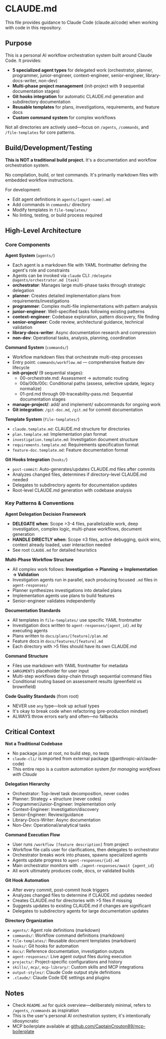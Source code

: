 # CLAUDE.md

This file provides guidance to Claude Code (claude.ai/code) when working with code in this repository.

## Purpose

This is a personal AI workflow orchestration system built around Claude Code. It provides:
- **5 specialized agent types** for delegated work (orchestrator, planner, programmer, junior-engineer, context-engineer, senior-engineer, library-docs-writer, non-dev)
- **Multi-phase project management** (init-project with 9 sequential documentation stages)
- **Git hooks integration** for automatic CLAUDE.md generation and subdirectory documentation
- **Reusable templates** for plans, investigations, requirements, and feature docs
- **Custom command system** for complex workflows

Not all directories are actively used—focus on `/agents`, `/commands`, and `/file-templates` for core patterns.

## Build/Development/Testing

**This is NOT a traditional build project.** It's a documentation and workflow orchestration system.

No compilation, build, or test commands. It's primarily markdown files with embedded workflow instructions.

For development:
- Edit agent definitions in `agents/[agent-name].md`
- Add commands in `commands/` directory
- Modify templates in `file-templates/`
- No linting, testing, or build process required

## High-Level Architecture

### Core Components

**Agent System** (`agents/`)
- Each agent is a markdown file with YAML frontmatter defining the agent's role and constraints
- Agents can be invoked via `claude` CLI: `/delegate @agents/orchestrator.md [task]`
- **orchestrator**: Manages large multi-phase tasks through strategic delegation
- **planner**: Creates detailed implementation plans from requirements/investigations
- **programmer**: Complex multi-file implementations with pattern analysis
- **junior-engineer**: Well-specified tasks following existing patterns
- **context-engineer**: Codebase exploration, pattern discovery, file finding
- **senior-engineer**: Code review, architectural guidance, technical validation
- **library-docs-writer**: Async documentation research and compression
- **non-dev**: Operational tasks, analysis, planning, coordination

**Command System** (`commands/`)
- Workflow markdown files that orchestrate multi-step processes
- Entry point: `commands/workflow.md` — comprehensive feature dev lifecycle
- **init-project/** (9 sequential stages):
  - 00-orchestrate.md: Assessment → automatic routing
  - 00a/00b/00c: Conditional paths (assess, selective update, legacy normalize)
  - 01-prd.md through 09-traceability-pass.md: Sequential documentation stages
- **manage-project/**: add/ and implement/ subcommands for ongoing work
- **Git integration**: `/git-doc.md`, `/git.md` for commit documentation

**Template System** (`file-templates/`)
- `claude.template.md`: CLAUDE.md structure for directories
- `plan.template.md`: Implementation plan format
- `investigation.template.md`: Investigation document structure
- `requirements.template.md`: Requirements specification format
- `feature-doc.template.md`: Feature documentation format

**Git Hooks Integration** (`hooks/`)
- `post-commit`: Auto-generates/updates CLAUDE.md files after commits
- Analyzes changed files, determines if directory-level CLAUDE.md needed
- Delegates to subdirectory agents for documentation updates
- Root-level CLAUDE.md generation with codebase analysis

### Key Patterns & Conventions

**Agent Delegation Decision Framework**
- **DELEGATE when**: Scope >3-4 files, parallelizable work, deep investigation, complex logic, multi-phase workflows, document generation
- **HANDLE DIRECTLY when**: Scope ≤3 files, active debugging, quick wins, context already loaded, user interaction needed
- See root `CLAUDE.md` for detailed heuristics

**Multi-Phase Workflow Structure**
- All complex work follows: **Investigation → Planning → Implementation → Validation**
- Investigation agents run in parallel, each producing focused `.md` files in `agent-responses/`
- Planner synthesizes investigations into detailed plans
- Implementation agents use plans to build features
- Senior-engineer validates independently

**Documentation Standards**
- All templates in `file-templates/` use specific YAML frontmatter
- Investigation docs written to `agent-responses/{agent_id}.md` by executing agents
- Plans written to `docs/plans/[feature]/plan.md`
- Feature docs in `docs/features/[feature].md`
- Each directory with >5 files should have its own CLAUDE.md

**Command Structure**
- Files use markdown with YAML frontmatter for metadata
- `$ARGUMENTS` placeholder for user input
- Multi-step workflows daisy-chain through sequential command files
- Conditional routing based on assessment results (greenfield vs brownfield)

**Code Quality Standards** (from root)
- NEVER use `any` type—look up actual types
- It's okay to break code when refactoring (pre-production mindset)
- ALWAYS throw errors early and often—no fallbacks

## Critical Context

**Not a Traditional Codebase**
- No package.json at root, no build step, no tests
- `claude-cli/` is imported from external package (@anthropic-ai/claude-code)
- This entire repo is a custom automation system *for managing workflows with Claude*

**Delegation Hierarchy**
- Orchestrator: Top-level task decomposition, never codes
- Planner: Strategy + structure (never codes)
- Programmer/Junior-Engineer: Implementation only
- Context-Engineer: Investigation/discovery
- Senior-Engineer: Review/guidance
- Library-Docs-Writer: Async documentation
- Non-Dev: Operational/analytical tasks

**Command Execution Flow**
- User runs `/workflow [feature description]` from project
- Workflow file calls user for clarifications, then delegates to orchestrator
- Orchestrator breaks work into phases, spawns specialized agents
- Agents update progress to `agent-responses/{id}.md`
- Main orchestrator monitors with `./agent-responses/await {agent_id}`
- All work ultimately produces code, docs, or validated builds

**Git Hook Automation**
- After every commit, post-commit hook triggers
- Analyzes changed files to determine if CLAUDE.md updates needed
- Creates CLAUDE.md for directories with >5 files if missing
- Suggests updates to existing CLAUDE.md if changes are significant
- Delegates to subdirectory agents for large documentation updates

**Directory Organization**
- `agents/`: Agent role definitions (markdown)
- `commands/`: Workflow command definitions (markdown)
- `file-templates/`: Reusable document templates (markdown)
- `hooks/`: Git hooks for automation
- `docs/`: Reference documentation, investigation outputs
- `agent-responses/`: Live agent output files during execution
- `projects/`: Project-specific configurations and history
- `skills/`, `mcp/`, `mcp-library/`: Custom skills and MCP integrations
- `output-styles/`: Claude Code output style definitions
- `.claude/`: Claude Code IDE settings and plugins

## Notes

- Check `README.md` for quick overview—deliberately minimal, refers to `/agents`, `/commands` as inspiration
- This is the user's personal AI orchestration system; it's intentionally idiosyncratic
- MCP boilerplate available at [github.com/CaptainCrouton89/mcp-boilerplate](https://github.com/CaptainCrouton89/mcp-boilerplate)
